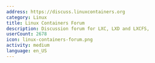 ```yaml
---
address: https://discuss.linuxcontainers.org
category: Linux
title: Linux Containers Forum
description: Discussion forum for LXC, LXD and LXCFS,
userCount: 2678
icon: linux-containers-forum.png
activity: medium
language: en_US
---
```

